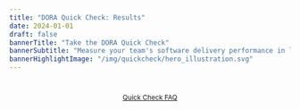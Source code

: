 ```yaml
---
title: "DORA Quick Check: Results"
date: 2024-01-01
draft: false
bannerTitle: "Take the DORA Quick Check"
bannerSubtitle: "Measure your team's software delivery performance in less than a minute! Compare it to the rest of the industry by responding to **four multiple-choice questions**. Compare your team's performance to others, and discover which capabilities you should focus on improving. We don't store your answers or personal information."
bannerHighlightImage: "/img/quickcheck/hero_illustration.svg"
---
```


<!-- sources for the Quick Check single-page application are generated from the /svelte/quick-check-2023 folder, then copied here. -->
<script type="module" src="quickcheck.js"></script>
<link rel="stylesheet" href="quickcheck.css">
<div id="app"></div>

<div style="text-align:center;padding-top:1.5rem;font-size:85%"><a href="/faq/quickcheck_2023/#whats-new-in-the-2023-quick-check">Quick Check FAQ</a></div>